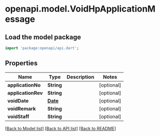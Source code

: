 # openapi.model.VoidHpApplicationMessage

## Load the model package
```dart
import 'package:openapi/api.dart';
```

## Properties
Name | Type | Description | Notes
------------ | ------------- | ------------- | -------------
**applicationNo** | **String** |  | [optional] 
**applicationRev** | **String** |  | [optional] 
**voidDate** | [**Date**](Date.md) |  | [optional] 
**voidRemark** | **String** |  | [optional] 
**voidStaff** | **String** |  | [optional] 

[[Back to Model list]](../README.md#documentation-for-models) [[Back to API list]](../README.md#documentation-for-api-endpoints) [[Back to README]](../README.md)


